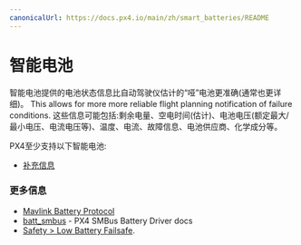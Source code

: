 ```yaml
---
canonicalUrl: https://docs.px4.io/main/zh/smart_batteries/README
---
```


# 智能电池

智能电池提供的电池状态信息比自动驾驶仪估计的“哑”电池更准确(通常也更详细)。 This allows for more more reliable flight planning notification of failure conditions. 这些信息可能包括:剩余电量、空电时间(估计)、电池电压(额定最大/最小电压、电流电压等)、温度、电流、故障信息、电池供应商、化学成分等。

PX4至少支持以下智能电池:
* [补充信息](../smart_batteries/rotoye_batmon.md)

### 更多信息

- [Mavlink Battery Protocol](https://mavlink.io/en/services/battery.html)
- [batt_smbus](../modules/modules_driver.md) - PX4 SMBus Battery Driver docs
- [Safety > Low Battery Failsafe](../config/safety.md#low-battery-failsafe).
